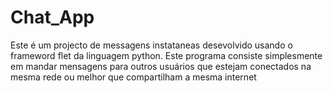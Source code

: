 # Chat_App
 Este é um projecto de messagens instataneas desevolvido usando o frameword flet da linguagem python. Este programa consiste simplesmente em mandar mensagens para outros usuários que estejam conectados na mesma rede ou melhor que compartilham a mesma internet
